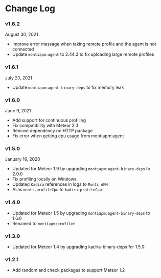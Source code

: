 # Change Log

### v1.6.2
August 30, 2021

* Improve error message when taking remote profile and the agent is not connected
* Update `montiapm:agent` to 2.44.2 to fix uploading large remote profiles

### v1.6.1
July 20, 2021

* Update `montiapm:agent-binary-deps` to fix memory leak

### v1.6.0
June 9, 2021

* Add support for continuous profiling
* Fix compatibility with Meteor 2.3
* Remove dependency on HTTP package
* Fix error when getting cpu usage from montiapm:agent

### v1.5.0
January 16, 2020

* Updated for Meteor 1.9 by upgrading `montiapm:agent-binary-deps` to 2.0.0
* Fix profiling locally on Windows
* Updated `Kadira` references in logs to `Monti APM`
* Alias `monti.profileCpu` to `kadira.profileCpu`

### v1.4.0

* Updated for Meteor 1.5 by upgrading `montiapm:agent-binary-deps` to 1.6.0
* Renamed to `montiapm:profiler`

### v1.3.0

* Updated for Meteor 1.4 by upgrading kadira-binary-deps for 1.5.0

### v1.2.1

* Add random and check packages to support Meteor 1.2
